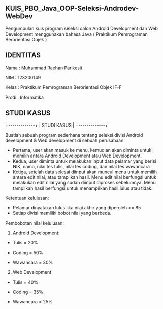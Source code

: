 ## KUIS_PBO_Java_OOP-Seleksi-Androdev-WebDev
Pengumpulan kuis program seleksi calon Android Development dan Web Development menggunakan bahasa Java ( Praktikum Pemrograman Berorientasi Objek )
## IDENTITAS
Nama  : Muhammad Raehan Parikesit

NIM   : 123200149

Kelas : Praktikum Pemrograman Berorientasi Objek IF-F

Prodi : Informatika

## STUDI KASUS 
+-------------+
| STUDI KASUS |
+-------------+

Buatlah sebuah program sederhana tentang seleksi divisi Android development & Web development di sebuah perusahaan.

- Pertama, user akan masuk ke menu, kemudian akan diminta untuk memilih antara Android Development atau Web Development.
- Kedua, user diminta untuk melakukan input data pelamar yang berisi NIK, nama, nilai tes tulis, nilai tes coding, dan nilai tes wawancara
- Ketiga, setelah data selesai diinput akan muncul menu untuk memilih antara edit nilai, atau tampilkan hasil. Menu edit nilai berfungsi untuk melakukan edit nilai yang sudah diinput diproses sebelumnya. Menu tampilkan hasil berfungsi untuk menampilkan hasil lulus atau tidak.

Ketentuan kelulusan:
- Pelamar dinyatakan lulus jika nilai akhir yang diperoleh >= 85
- Setiap divisi memiliki bobot nilai yang berbeda.

Pembobotan nilai kelulusan:

1. Android Development:

- Tulis = 20%

- Coding = 50%

- Wawancara = 30%

2. Web Development

- Tulis = 40%

- Coding = 35%

- Wawancara = 25%


